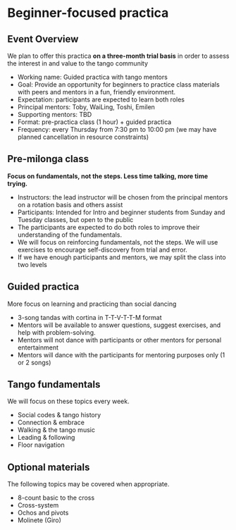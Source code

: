 # Beginner-focused practica

## Event Overview
We plan to offer this practica **on a three-month trial basis** in order to assess the interest in and value to the tango community
* Working name: Guided practica with tango mentors
* Goal: Provide an opportunity for beginners to practice class materials with peers and mentors in a fun, friendly environment.
* Expectation: participants are expected to learn both roles
* Principal mentors: Toby, WaiLing, Toshi, Emilen
* Supporting mentors: TBD
* Format: pre-practica class (1 hour) + guided practica
* Frequency: every Thursday from 7:30 pm to 10:00 pm (we may have planned cancellation in resource constraints)

## Pre-milonga class 
**Focus on fundamentals, not the steps. Less time talking, more time trying.** 
* Instructors: the lead instructor will be chosen from the principal mentors on a rotation basis and others assist
* Participants: Intended for Intro and beginner students from Sunday and Tuesday classes, but open to the public
* The participants are expected to do both roles to improve their understanding of the fundamentals.
* We will focus on reinforcing fundamentals, not the steps. We will use exercises to encourage self-discovery from trial and error.   
* If we have enough participants and mentors, we may split the class into two levels

## Guided practica
More focus on learning and practicing than social dancing
* 3-song tandas with cortina in T-T-V-T-T-M format
* Mentors will be available to answer questions, suggest exercises, and help with problem-solving.
* Mentors will not dance with participants or other mentors for personal entertainment
* Mentors will dance with the participants for mentoring purposes only (1 or 2 songs)

## Tango fundamentals
We will focus on these topics every week. 
* Social codes & tango history
* Connection & embrace
* Walking & the tango music
* Leading & following
* Floor navigation

## Optional materials
The following topics may be covered when appropriate.  
* 8-count basic to the cross
* Cross-system
* Ochos and pivots
* Molinete (Giro)
